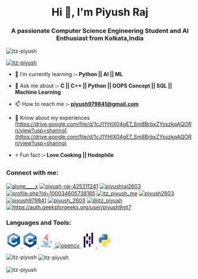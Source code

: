<h1 align="center">Hi 👋, I'm Piyush Raj</h1>
<h3 align="center">A passionate Computer Science Engineering Student and AI Enthusiast from Kolkata,India</h3>

<p align="left"> <img src="https://komarev.com/ghpvc/?username=itz-piyush&label=Profile%20views&color=0e75b6&style=flat" alt="itz-piyush" /> </p>

<p align="left"> <a href="https://github.com/ryo-ma/github-profile-trophy"><img src="https://github-profile-trophy.vercel.app/?username=itz-piyush" alt="itz-piyush" /></a> </p>

- 🌱 I’m currently learning **:- Python || AI || ML**

- 💬 Ask me about **:- C || C++ || Python || OOPS Concept || SQL || Machine Learning**

- 📫 How to reach me **:- piyush979841@gmail.com**

- 📄 Know about my experiences [https://drive.google.com/file/d/1cJ1YHIX04gE7_Sm8BrbxZYsszkqAQORn/view?usp=sharing](https://drive.google.com/file/d/1cJ1YHIX04gE7_Sm8BrbxZYsszkqAQORn/view?usp=sharing)

- ⚡ Fun fact **:- Love Cooking || Hodophile**

<h3 align="left">Connect with me:</h3>
<p align="left">
<a href="https://twitter.com/alone____x" target="blank"><img align="center" src="https://raw.githubusercontent.com/rahuldkjain/github-profile-readme-generator/master/src/images/icons/Social/twitter.svg" alt="alone____x" height="30" width="40" /></a>
<a href="https://linkedin.com/in/piyush-raj-425311241" target="blank"><img align="center" src="https://raw.githubusercontent.com/rahuldkjain/github-profile-readme-generator/master/src/images/icons/Social/linked-in-alt.svg" alt="piyush-raj-425311241" height="30" width="40" /></a>
<a href="https://kaggle.com/piyushraj2603" target="blank"><img align="center" src="https://raw.githubusercontent.com/rahuldkjain/github-profile-readme-generator/master/src/images/icons/Social/kaggle.svg" alt="piyushraj2603" height="30" width="40" /></a>
<a href="https://fb.com/profile.php?id=100034605738185" target="blank"><img align="center" src="https://raw.githubusercontent.com/rahuldkjain/github-profile-readme-generator/master/src/images/icons/Social/facebook.svg" alt="profile.php?id=100034605738185" height="30" width="40" /></a>
<a href="https://instagram.com/itz_piyush_me" target="blank"><img align="center" src="https://raw.githubusercontent.com/rahuldkjain/github-profile-readme-generator/master/src/images/icons/Social/instagram.svg" alt="itz_piyush_me" height="30" width="40" /></a>
<a href="https://www.codechef.com/users/piyush2603" target="blank"><img align="center" src="https://cdn.jsdelivr.net/npm/simple-icons@3.1.0/icons/codechef.svg" alt="piyush2603" height="30" width="40" /></a>
<a href="https://www.hackerrank.com/piyush979841" target="blank"><img align="center" src="https://raw.githubusercontent.com/rahuldkjain/github-profile-readme-generator/master/src/images/icons/Social/hackerrank.svg" alt="piyush979841" height="30" width="40" /></a>
<a href="https://www.leetcode.com/piyush_2603" target="blank"><img align="center" src="https://raw.githubusercontent.com/rahuldkjain/github-profile-readme-generator/master/src/images/icons/Social/leet-code.svg" alt="piyush_2603" height="30" width="40" /></a>
<a href="https://www.hackerearth.com/@itz_piyush" target="blank"><img align="center" src="https://raw.githubusercontent.com/rahuldkjain/github-profile-readme-generator/master/src/images/icons/Social/hackerearth.svg" alt="@itz_piyush" height="30" width="40" /></a>
<a href="https://auth.geeksforgeeks.org/user/https://auth.geeksforgeeks.org/user/piyush9nit7" target="blank"><img align="center" src="https://raw.githubusercontent.com/rahuldkjain/github-profile-readme-generator/master/src/images/icons/Social/geeks-for-geeks.svg" alt="https://auth.geeksforgeeks.org/user/piyush9nit7" height="30" width="40" /></a>
</p>

<h3 align="left">Languages and Tools:</h3>
<p align="left"> <a href="https://www.cprogramming.com/" target="_blank" rel="noreferrer"> <img src="https://raw.githubusercontent.com/devicons/devicon/master/icons/c/c-original.svg" alt="c" width="40" height="40"/> </a> <a href="https://www.w3schools.com/cpp/" target="_blank" rel="noreferrer"> <img src="https://raw.githubusercontent.com/devicons/devicon/master/icons/cplusplus/cplusplus-original.svg" alt="cplusplus" width="40" height="40"/> </a> <a href="https://www.java.com" target="_blank" rel="noreferrer"> <img src="https://raw.githubusercontent.com/devicons/devicon/master/icons/java/java-original.svg" alt="java" width="40" height="40"/> </a> <a href="https://opencv.org/" target="_blank" rel="noreferrer"> <img src="https://www.vectorlogo.zone/logos/opencv/opencv-icon.svg" alt="opencv" width="40" height="40"/> </a> <a href="https://pandas.pydata.org/" target="_blank" rel="noreferrer"> <img src="https://raw.githubusercontent.com/devicons/devicon/2ae2a900d2f041da66e950e4d48052658d850630/icons/pandas/pandas-original.svg" alt="pandas" width="40" height="40"/> </a> <a href="https://www.python.org" target="_blank" rel="noreferrer"> <img src="https://raw.githubusercontent.com/devicons/devicon/master/icons/python/python-original.svg" alt="python" width="40" height="40"/> </a> </p>

<p><img align="left" src="https://github-readme-stats.vercel.app/api/top-langs?username=itz-piyush&show_icons=true&locale=en&layout=compact" alt="itz-piyush" /></p>

<p>&nbsp;<img align="center" src="https://github-readme-stats.vercel.app/api?username=itz-piyush&show_icons=true&locale=en" alt="itz-piyush" /></p>

<p><img align="center" src="https://github-readme-streak-stats.herokuapp.com/?user=itz-piyush&" alt="itz-piyush" /></p>

